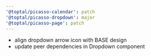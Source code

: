 ```yaml
---
'@toptal/picasso-calendar': patch
'@toptal/picasso-dropdown': major
'@toptal/picasso-page': patch
---
```


- align dropdown arrow icon with BASE design
- update peer dependencies in Dropdown component
